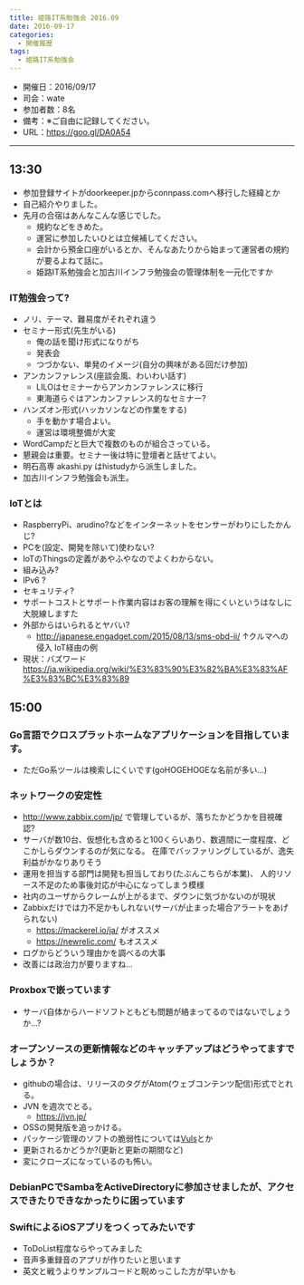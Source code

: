 ```yaml
---
title: 姫路IT系勉強会 2016.09
date: 2016-09-17
categories:
  - 開催履歴
tags:
  - 姫路IT系勉強会
---
```


- 開催日：2016/09/17
- 司会：wate
- 参加者数：8名
- 備考：※ご自由に記録してください。
- URL：https://goo.gl/DA0A54

----------


## 13:30

- 参加登録サイトがdoorkeeper.jpからconnpass.comへ移行した経緯とか
- 自己紹介やりました。
- 先月の合宿はあんなこんな感じでした。
    - 規約などをきめた。
    - 運営に参加したいひとは立候補してください。
    - 会計から預金口座がいるとか、そんなあたりから始まって運営者の規約が要るよねて話に。
    - 姫路IT系勉強会と加古川インフラ勉強会の管理体制を一元化ですか

### IT勉強会って?
- ノリ、テーマ、難易度がそれぞれ違う
- セミナー形式(先生がいる)
    - 俺の話を聞け形式になりがち
    - 発表会
    - つづかない、単発のイメージ(自分の興味がある回だけ参加)
- アンカンファレンス(座談会風、わいわい話す)
    - LILOはセミナーからアンカンファレンスに移行
    - 東海道らぐはアンカンファレンス的なセミナー?
- ハンズオン形式(ハッカソンなどの作業をする)
    - 手を動かす場合よい。
    - 運営は環境整備が大変
- WordCampだと巨大で複数のものが組合さっている。
- 懇親会は重要。セミナー後は特に登壇者と話せてよい。
- 明石高専 akashi.py はhistudyから派生しました。
- 加古川インフラ勉強会も派生。

### IoTとは

- RaspberryPi、arudino?などをインターネットをセンサーがわりにしたかんじ?
- PCを(設定、開発を除いて)使わない?
- IoTのThingsの定義があやふやなのでよくわからない。
- 組み込み?
- IPv6 ?
- セキュリティ?
- サポートコストとサポート作業内容はお客の理解を得にくいというはなしに大脱線しますた
- 外部からはいられるとヤバい?
  - http://japanese.engadget.com/2015/08/13/sms-obd-ii/
    ↑クルマへの侵入 IoT経由の例
- 現状：バズワード
  https://ja.wikipedia.org/wiki/%E3%83%90%E3%82%BA%E3%83%AF%E3%83%BC%E3%83%89

## 15:00

### Go言語でクロスプラットホームなアプリケーションを目指しています。  

- ただGo系ツールは検索しにくいです(goHOGEHOGEな名前が多い...)

### ネットワークの安定性

- http://www.zabbix.com/jp/ で管理しているが、落ちたかどうかを目視確認?
- サーバが数10台、仮想化も含めると100くらいあり、数週間に一度程度、どこかしらダウンするのが気になる。
  在庫でバッファリングしているが、逸失利益がかなりありそう
- 運用を担当する部門は開発も担当しており(たぶんこちらが本業)、
  人的リソース不足のため事後対応が中心になってしまう模様
- 社内のユーザからクレームが上がるまで、ダウンに気づかないのが現状
- Zabbixだけでは力不足かもしれない(サーバが止まった場合アラートをあげられない)
    - https://mackerel.io/ja/ がオススメ
    - https://newrelic.com/ もオススメ
- ログからどういう理由かを調べるの大事
- 改善には政治力が要りますね...

### Proxboxで嵌っています

- サーバ自体からハードソフトともども問題が絡まってるのではないでしょうか...?

### オープンソースの更新情報などのキャッチアップはどうやってますでしょうか？

- githubの場合は、リリースのタグがAtom(ウェブコンテンツ配信)形式でとれる。
- JVN を週次でとる。
    - https://jvn.jp/
- OSSの開発版を追っかける。
- パッケージ管理のソフトの脆弱性については[Vuls](https://github.com/future-architect/vuls)とか
- 更新されるかどうか?(更新と更新の期間など)
- 変にクローズになっているのも怖い。

### DebianPCでSambaをActiveDirectoryに参加させましたが、アクセスできたりできなかったりに困っています

### SwiftによるiOSアプリをつくってみたいです

- ToDoList程度ならやってみました
- 音声多重録音のアプリが作りたいと思います
- 英文と戦うよりサンプルコードと睨めっこした方が早いかも
